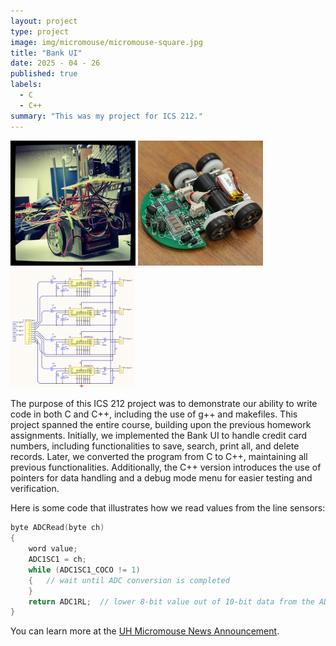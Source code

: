 ```yaml
---
layout: project
type: project
image: img/micromouse/micromouse-square.jpg
title: "Bank UI"
date: 2025 - 04 - 26
published: true
labels:
  - C
  - C++
summary: "This was my project for ICS 212."
---
```


<div class="text-center p-4">
  <img width="200px" src="../img/micromouse/micromouse-robot.png" class="img-thumbnail" >
  <img width="200px" src="../img/micromouse/micromouse-robot-2.jpg" class="img-thumbnail" >
  <img width="200px" src="../img/micromouse/micromouse-circuit.png" class="img-thumbnail" >
</div>

The purpose of this ICS 212 project was to demonstrate our ability to write code in both C and C++, including the use of g++ and makefiles. This project spanned the entire course, building upon the previous homework assignments. Initially, we implemented the Bank UI to handle credit card numbers, including functionalities to save, search, print all, and delete records. Later, we converted the program from C to C++, maintaining all previous functionalities. Additionally, the C++ version introduces the use of pointers for data handling and a debug mode menu for easier testing and verification.


Here is some code that illustrates how we read values from the line sensors:

```cpp
byte ADCRead(byte ch)
{
    word value;
    ADC1SC1 = ch;
    while (ADC1SC1_COCO != 1)
    {   // wait until ADC conversion is completed   
    }
    return ADC1RL;  // lower 8-bit value out of 10-bit data from the ADC
}
```

You can learn more at the [UH Micromouse News Announcement](https://manoa.hawaii.edu/news/article.php?aId=2857).

